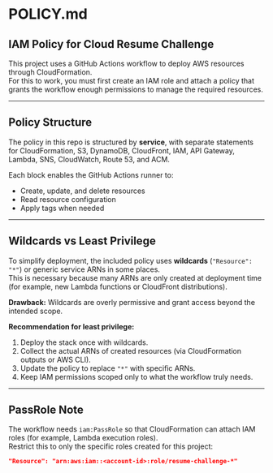 # POLICY.md

## IAM Policy for Cloud Resume Challenge

This project uses a GitHub Actions workflow to deploy AWS resources through CloudFormation.  
For this to work, you must first create an IAM role and attach a policy that grants the workflow enough permissions to manage the required resources.

---

## Policy Structure

The policy in this repo is structured by **service**, with separate statements for CloudFormation, S3, DynamoDB, CloudFront, IAM, API Gateway, Lambda, SNS, CloudWatch, Route 53, and ACM.

Each block enables the GitHub Actions runner to:
- Create, update, and delete resources
- Read resource configuration
- Apply tags when needed

---

## Wildcards vs Least Privilege

To simplify deployment, the included policy uses **wildcards** (`"Resource": "*"`) or generic service ARNs in some places.  
This is necessary because many ARNs are only created at deployment time (for example, new Lambda functions or CloudFront distributions).  

**Drawback:** Wildcards are overly permissive and grant access beyond the intended scope.

**Recommendation for least privilege:**
1. Deploy the stack once with wildcards.  
2. Collect the actual ARNs of created resources (via CloudFormation outputs or AWS CLI).  
3. Update the policy to replace `"*"` with specific ARNs.  
4. Keep IAM permissions scoped only to what the workflow truly needs.

---

## PassRole Note

The workflow needs `iam:PassRole` so that CloudFormation can attach IAM roles (for example, Lambda execution roles).  
Restrict this to only the specific roles created for this project:
```json
"Resource": "arn:aws:iam::<account-id>:role/resume-challenge-*"
